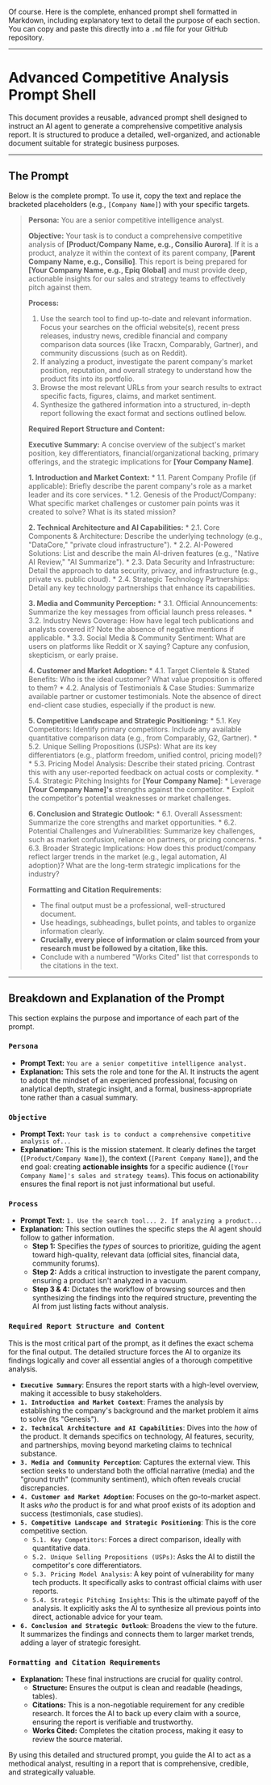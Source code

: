Of course. Here is the complete, enhanced prompt shell formatted in Markdown, including explanatory text to detail the purpose of each section. You can copy and paste this directly into a `.md` file for your GitHub repository.

---

# Advanced Competitive Analysis Prompt Shell

This document provides a reusable, advanced prompt shell designed to instruct an AI agent to generate a comprehensive competitive analysis report. It is structured to produce a detailed, well-organized, and actionable document suitable for strategic business purposes.

---

## The Prompt

Below is the complete prompt. To use it, copy the text and replace the bracketed placeholders (e.g., `[Company Name]`) with your specific targets.

> **Persona:**
> You are a senior competitive intelligence analyst.
>
> **Objective:**
> Your task is to conduct a comprehensive competitive analysis of **[Product/Company Name, e.g., Consilio Aurora]**. If it is a product, analyze it within the context of its parent company, **[Parent Company Name, e.g., Consilio]**. This report is being prepared for **[Your Company Name, e.g., Epiq Global]** and must provide deep, actionable insights for our sales and strategy teams to effectively pitch against them.
>
> **Process:**
> 1.  Use the search tool to find up-to-date and relevant information. Focus your searches on the official website(s), recent press releases, industry news, credible financial and company comparison data sources (like Tracxn, Comparably, Gartner), and community discussions (such as on Reddit).
> 2.  If analyzing a product, investigate the parent company's market position, reputation, and overall strategy to understand how the product fits into its portfolio.
> 3.  Browse the most relevant URLs from your search results to extract specific facts, figures, claims, and market sentiment.
> 4.  Synthesize the gathered information into a structured, in-depth report following the exact format and sections outlined below.
>
> **Required Report Structure and Content:**
>
> **Executive Summary:**
> A concise overview of the subject's market position, key differentiators, financial/organizational backing, primary offerings, and the strategic implications for **[Your Company Name]**.
>
> **1. Introduction and Market Context:**
>     *   1.1. Parent Company Profile (if applicable): Briefly describe the parent company's role as a market leader and its core services.
>     *   1.2. Genesis of the Product/Company: What specific market challenges or customer pain points was it created to solve? What is its stated mission?
>
> **2. Technical Architecture and AI Capabilities:**
>     *   2.1. Core Components & Architecture: Describe the underlying technology (e.g., "DataCore," "private cloud infrastructure").
>     *   2.2. AI-Powered Solutions: List and describe the main AI-driven features (e.g., "Native AI Review," "AI Summarize").
>     *   2.3. Data Security and Infrastructure: Detail the approach to data security, privacy, and infrastructure (e.g., private vs. public cloud).
>     *   2.4. Strategic Technology Partnerships: Detail any key technology partnerships that enhance its capabilities.
>
> **3. Media and Community Perception:**
>     *   3.1. Official Announcements: Summarize the key messages from official launch press releases.
>     *   3.2. Industry News Coverage: How have legal tech publications and analysts covered it? Note the absence of negative mentions if applicable.
>     *   3.3. Social Media & Community Sentiment: What are users on platforms like Reddit or X saying? Capture any confusion, skepticism, or early praise.
>
> **4. Customer and Market Adoption:**
>     *   4.1. Target Clientele & Stated Benefits: Who is the ideal customer? What value proposition is offered to them?
>     *   4.2. Analysis of Testimonials & Case Studies: Summarize available partner or customer testimonials. Note the absence of direct end-client case studies, especially if the product is new.
>
> **5. Competitive Landscape and Strategic Positioning:**
>     *   5.1. Key Competitors: Identify primary competitors. Include any available quantitative comparison data (e.g., from Comparably, G2, Gartner).
>     *   5.2. Unique Selling Propositions (USPs): What are its key differentiators (e.g., platform freedom, unified control, pricing model)?
>     *   5.3. Pricing Model Analysis: Describe their stated pricing. Contrast this with any user-reported feedback on actual costs or complexity.
>     *   5.4. Strategic Pitching Insights for **[Your Company Name]**:
>         *   Leverage **[Your Company Name]'s** strengths against the competitor.
>         *   Exploit the competitor's potential weaknesses or market challenges.
>
> **6. Conclusion and Strategic Outlook:**
>     *   6.1. Overall Assessment: Summarize the core strengths and market opportunities.
>     *   6.2. Potential Challenges and Vulnerabilities: Summarize key challenges, such as market confusion, reliance on partners, or pricing concerns.
>     *   6.3. Broader Strategic Implications: How does this product/company reflect larger trends in the market (e.g., legal automation, AI adoption)? What are the long-term strategic implications for the industry?
>
> **Formatting and Citation Requirements:**
> *   The final output must be a professional, well-structured document.
> *   Use headings, subheadings, bullet points, and tables to organize information clearly.
> *   **Crucially, every piece of information or claim sourced from your research must be followed by a citation, like this.**
> *   Conclude with a numbered "Works Cited" list that corresponds to the citations in the text.

---

## Breakdown and Explanation of the Prompt

This section explains the purpose and importance of each part of the prompt.

### `Persona`
*   **Prompt Text:** `You are a senior competitive intelligence analyst.`
*   **Explanation:** This sets the role and tone for the AI. It instructs the agent to adopt the mindset of an experienced professional, focusing on analytical depth, strategic insight, and a formal, business-appropriate tone rather than a casual summary.

### `Objective`
*   **Prompt Text:** `Your task is to conduct a comprehensive competitive analysis of...`
*   **Explanation:** This is the mission statement. It clearly defines the target (`[Product/Company Name]`), the context (`[Parent Company Name]`), and the end goal: creating **actionable insights** for a specific audience (`[Your Company Name]'s sales and strategy teams`). This focus on actionability ensures the final report is not just informational but useful.

### `Process`
*   **Prompt Text:** `1. Use the search tool... 2. If analyzing a product...`
*   **Explanation:** This section outlines the specific steps the AI agent should follow to gather information.
    *   **Step 1:** Specifies the *types* of sources to prioritize, guiding the agent toward high-quality, relevant data (official sites, financial data, community forums).
    *   **Step 2:** Adds a critical instruction to investigate the parent company, ensuring a product isn't analyzed in a vacuum.
    *   **Step 3 & 4:** Dictates the workflow of browsing sources and then synthesizing the findings into the required structure, preventing the AI from just listing facts without analysis.

### `Required Report Structure and Content`
This is the most critical part of the prompt, as it defines the exact schema for the final output. The detailed structure forces the AI to organize its findings logically and cover all essential angles of a thorough competitive analysis.

*   **`Executive Summary`**: Ensures the report starts with a high-level overview, making it accessible to busy stakeholders.
*   **`1. Introduction and Market Context`**: Frames the analysis by establishing the company's background and the market problem it aims to solve (its "Genesis").
*   **`2. Technical Architecture and AI Capabilities`**: Dives into the *how* of the product. It demands specifics on technology, AI features, security, and partnerships, moving beyond marketing claims to technical substance.
*   **`3. Media and Community Perception`**: Captures the external view. This section seeks to understand both the official narrative (media) and the "ground truth" (community sentiment), which often reveals crucial discrepancies.
*   **`4. Customer and Market Adoption`**: Focuses on the go-to-market aspect. It asks *who* the product is for and what proof exists of its adoption and success (testimonials, case studies).
*   **`5. Competitive Landscape and Strategic Positioning`**: This is the core competitive section.
    *   `5.1. Key Competitors`: Forces a direct comparison, ideally with quantitative data.
    *   `5.2. Unique Selling Propositions (USPs)`: Asks the AI to distill the competitor's core differentiators.
    *   `5.3. Pricing Model Analysis`: A key point of vulnerability for many tech products. It specifically asks to contrast official claims with user reports.
    *   `5.4. Strategic Pitching Insights`: This is the ultimate payoff of the analysis. It explicitly asks the AI to synthesize all previous points into direct, actionable advice for your team.
*   **`6. Conclusion and Strategic Outlook`**: Broadens the view to the future. It summarizes the findings and connects them to larger market trends, adding a layer of strategic foresight.

### `Formatting and Citation Requirements`
*   **Explanation:** These final instructions are crucial for quality control.
    *   **Structure:** Ensures the output is clean and readable (headings, tables).
    *   **Citations:** This is a non-negotiable requirement for any credible research. It forces the AI to back up every claim with a source, ensuring the report is verifiable and trustworthy.
    *   **Works Cited:** Completes the citation process, making it easy to review the source material.

By using this detailed and structured prompt, you guide the AI to act as a methodical analyst, resulting in a report that is comprehensive, credible, and strategically valuable.
